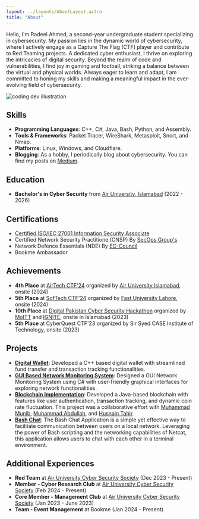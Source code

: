 ```yaml
---
layout: ../layouts/AboutLayout.astro
title: "About"
---
```


Hello, I'm Radeel Ahmed, a second-year undergraduate student specializing in cybersecurity. My passion lies in the dynamic world of cybersecurity, where I actively engage as a Capture The Flag (CTF) player and contribute to Red Teaming projects. A dedicated cyber enthusiast, I thrive on exploring the intricacies of digital security. Beyond the realm of code and vulnerabilities, I find joy in gaming and football, striking a balance between the virtual and physical worlds. Always eager to learn and adapt, I am committed to honing my skills and making a meaningful impact in the ever-evolving field of cybersecurity.

<div>
  <img src="/assets/dev.svg" class="sm:w-1/2 mx-auto" alt="coding dev illustration">
</div>

## Skills

- **Programming Languages**: C++, C#, Java, Bash, Python, and Assembly.
- **Tools & Frameworks**: Packet Tracer, WireShark, Metasploit, Snort, and Nmap.
- **Platforms**: Linux, Windows, and Cloudflare.
- **Blogging**: As a hobby, I periodically blog about cybersecurity. You can find my posts on [Medium](https://medium.com/@radeel-a20).

## Education

- **Bachelor's in Cyber Security** from [Air University, Islamabad](https://au.edu.pk/) (2022 - 2026)

## Certifications

- [Certified ISO/IEC 27001 Information Security Associate](https://www.skillfront.com/Badges/96244120273692)
- Certified Network Security Practitione (CNSP) By [SecOps Group's](https://candidate.speedexam.net/certificate.aspx?SSTATE=am4131EniU8ntjp4bO5mXc0VJG8tlbjIaEkTf3LQglimE6Y5o+7HTh2P9c81o3MJXqHe5G6NaDS+t4eBBT4f7hfIciZDaDe9YkJ4vRIxPf0=)
- Network Defence Essentials (NDE) By [EC-Council](https://codered.eccouncil.org/certificate/a533edb5-3d01-4a8c-898e-b9ef6c0da2d6?logged=true)
- Bookme Ambassador
  
## Achievements

- **4th Place** at [AirTech CTF'24](https://auair.tech/) organized by [Air University Islamabad](https://www.au.edu.pk/), onsite (2024)
- **5th Place** at [SofTech CTF'24](https://softecnu.org/) organized by [Fast University Lahore](https://lhr.nu.edu.pk/), onsite (2024)
- **10th Place** at [Digital Pakistan Cyber Security Hackathon](https://cyberhackathon.pk/) organized by [MoITT](https://moitt.gov.pk/) and [IGNITE](https://ignite.org.pk/), onsite in Islamabad (2023)
- **5th Place** at CyberQuest CTF'23 organized by Sir Syed CASE Institute of Technology, onsite (2023)

## Projects

- [**Digital Wallet**](https://github.com/RadeelAhmad/Digital-Wallet/tree/main): Developed a C++ based digital wallet with streamlined fund transfer and transaction tracking functionalities.
- [**GUI Based Network Monitoring System**](https://github.com/iabdullah215/OOP2): Designed a GUI Network Monitoring System using C# with user-friendly graphical interfaces for exploring network functionalities.
- [**Blockchain Implementation**](https://github.com/RadeelAhmad/BlockChain): Developed a Java-based blockchain with features like user authentication, transaction tracking, and dynamic coin rate fluctuation. This project was a collaborative effort with [Muhammad Munib](https://www.linkedin.com/in/muhammad-munib-nawaz-7b8129292/), [Muhammad Abdullah](https://www.linkedin.com/in/muhammad-abdullah-691a1026a/), and [Husnain Tahir](https://www.linkedin.com/in/husnain-tahir-551921225/).
- [**Bash Chat**](https://github.com/iabdullah215/CS225-L/tree/main/Project): The Bash Chat Application is a simple yet effective way to facilitate communication between users on a local network. Leveraging the power of Bash scripting and the networking capabilities of Netcat, this application allows users to chat with each other in a terminal environment.

## Additional Experiences

- **Red Team** at [Air University Cyber Security Society](https://aucss-beta.vercel.app/) (Dec 2023 - Present)
- **Member - Cyber Research Club** at [Air University Cyber Security Society](https://aucss-beta.vercel.app/) (Feb 2024 - Present)
- **Core Member - Management Club** at [Air University Cyber Security Society](https://aucss-beta.vercel.app/) (Jan 2023 - June 2023)
- **Team - Event Management** at Bookme (Jan 2024 - Present)

